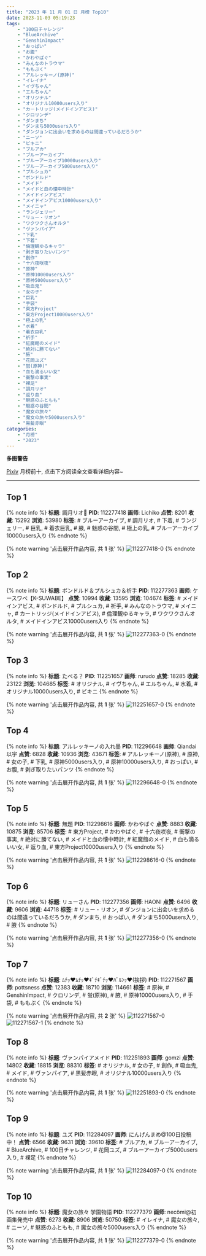 ```yaml
---
title: "2023 年 11 月 01 日 月榜 Top10"
date: 2023-11-03 05:19:23
tags:
    - "100日チャレンジ"
    - "BlueArchive"
    - "GenshinImpact"
    - "おっぱい"
    - "お腹"
    - "かわやばぐ"
    - "みんなのトラウマ"
    - "ももぷく"
    - "アルレッキーノ(原神)"
    - "イレイナ"
    - "イヴちゃん"
    - "エルちゃん"
    - "オリジナル"
    - "オリジナル10000users入り"
    - "カートリッジ(メイドインアビス)"
    - "クロリンデ"
    - "ダンまち"
    - "ダンまち5000users入り"
    - "ダンジョンに出会いを求めるのは間違っているだろうか"
    - "ニーソ"
    - "ビキニ"
    - "ブルアカ"
    - "ブルーアーカイブ"
    - "ブルーアーカイブ10000users入り"
    - "ブルーアーカイブ5000users入り"
    - "プルシュカ"
    - "ボンドルド"
    - "メイド"
    - "メイドと血の懐中時計"
    - "メイドインアビス"
    - "メイドインアビス10000users入り"
    - "メイニャ"
    - "ランジェリー"
    - "リュー・リオン"
    - "ワクワクさんオルタ"
    - "ヴァンパイア"
    - "下乳"
    - "下着"
    - "倫理観ゆるキャラ"
    - "剥ぎ取りたいパンツ"
    - "創作"
    - "十六夜咲夜"
    - "原神"
    - "原神10000users入り"
    - "原神5000users入り"
    - "吸血鬼"
    - "女の子"
    - "巨乳"
    - "手袋"
    - "東方Project"
    - "東方Project10000users入り"
    - "極上の乳"
    - "水着"
    - "着衣巨乳"
    - "祈手"
    - "紅魔館のメイド"
    - "絶対に勝てない"
    - "腋"
    - "花岡ユズ"
    - "蛍(原神)"
    - "血も滴るいい女"
    - "衝撃の事実"
    - "裸足"
    - "調月リオ"
    - "返り血"
    - "魅惑のふともも"
    - "魅惑の谷間"
    - "魔女の旅々"
    - "魔女の旅々5000users入り"
    - "黒髪赤眼"
categories:
    - "月榜"
    - "2023"
---
```


<i class="fa fa-triangle-exclamation"></i>**多图警告**<i class="fa fa-triangle-exclamation"></i>

[Pixiv](https://www.pixiv.net/) 月榜前十, 点击下方阅读全文查看详细内容~

<!-- more -->

---

## Top 1

{% note info %}
**标题**: 調月リオ🖤
**PID**: 112277418 **画师**: Lichiko
**点赞**: 8201 **收藏**: 15292 **浏览**: 53980
**标签**: # ブルーアーカイブ, # 調月リオ, # 下着, # ランジェリー, # 巨乳, # 着衣巨乳, # 腋, # 魅惑の谷間, # 極上の乳, # ブルーアーカイブ10000users入り
{% endnote %}

{% note warning '点击展开作品内容, 共 **1** 张' %}
![112277418-0](https://i.pixiv.re/img-original/img/2023/10/05/00/00/31/112277418_p0.jpg)
{% endnote %}

## Top 2

{% note info %}
**标题**: ボンドルド＆プルシュカ＆祈手
**PID**: 112277363 **画师**: ケースワベ【K-SUWABE】
**点赞**: 10994 **收藏**: 13595 **浏览**: 104674
**标签**: # メイドインアビス, # ボンドルド, # プルシュカ, # 祈手, # みんなのトラウマ, # メイニャ, # カートリッジ(メイドインアビス), # 倫理観ゆるキャラ, # ワクワクさんオルタ, # メイドインアビス10000users入り
{% endnote %}

{% note warning '点击展开作品内容, 共 **1** 张' %}
![112277363-0](https://i.pixiv.re/img-original/img/2023/10/05/00/00/19/112277363_p0.jpg)
{% endnote %}

## Top 3

{% note info %}
**标题**: たべる？
**PID**: 112251657 **画师**: rurudo
**点赞**: 18285 **收藏**: 23122 **浏览**: 104685
**标签**: # オリジナル, # イヴちゃん, # エルちゃん, # 水着, # オリジナル10000users入り, # ビキニ
{% endnote %}

{% note warning '点击展开作品内容, 共 **1** 张' %}
![112251657-0](https://i.pixiv.re/img-original/img/2023/10/04/00/00/12/112251657_p0.png)
{% endnote %}

## Top 4

{% note info %}
**标题**: アルレッキーノの入れ墨
**PID**: 112296648 **画师**: Qiandai以宇
**点赞**: 6828 **收藏**: 10936 **浏览**: 43671
**标签**: # アルレッキーノ(原神), # 原神, # 女の子, # 下乳, # 原神5000users入り, # 原神10000users入り, # おっぱい, # お腹, # 剥ぎ取りたいパンツ
{% endnote %}

{% note warning '点击展开作品内容, 共 **1** 张' %}
![112296648-0](https://i.pixiv.re/img-original/img/2023/10/05/20/25/44/112296648_p0.png)
{% endnote %}

## Top 5

{% note info %}
**标题**: 無題
**PID**: 112298616 **画师**: かわやばぐ
**点赞**: 8883 **收藏**: 10875 **浏览**: 85706
**标签**: # 東方Project, # かわやばぐ, # 十六夜咲夜, # 衝撃の事実, # 絶対に勝てない, # メイドと血の懐中時計, # 紅魔館のメイド, # 血も滴るいい女, # 返り血, # 東方Project10000users入り
{% endnote %}

{% note warning '点击展开作品内容, 共 **1** 张' %}
![112298616-0](https://i.pixiv.re/img-original/img/2023/10/05/21/30/11/112298616_p0.jpg)
{% endnote %}

## Top 6

{% note info %}
**标题**: リューさん
**PID**: 112277356 **画师**: HAONI
**点赞**: 6496 **收藏**: 9606 **浏览**: 44718
**标签**: # リュー・リオン, # ダンジョンに出会いを求めるのは間違っているだろうか, # ダンまち, # おっぱい, # ダンまち5000users入り, # 腋
{% endnote %}

{% note warning '点击展开作品内容, 共 **1** 张' %}
![112277356-0](https://i.pixiv.re/img-original/img/2023/10/05/00/00/18/112277356_p0.jpg)
{% endnote %}

## Top 7

{% note info %}
**标题**: ﾑﾁｯ♥ﾑﾁｯ♥ｷﾞﾁｷﾞﾁｯ♥ﾊﾞﾙﾝｯ♥(挨拶)
**PID**: 112271567 **画师**: pottsness
**点赞**: 12383 **收藏**: 18710 **浏览**: 114661
**标签**: # 原神, # GenshinImpact, # クロリンデ, # 蛍(原神), # 腋, # 原神10000users入り, # 手袋, # ももぷく
{% endnote %}

{% note warning '点击展开作品内容, 共 **2** 张' %}
![112271567-0](https://i.pixiv.re/img-original/img/2023/10/04/21/00/05/112271567_p0.jpg)
![112271567-1](https://i.pixiv.re/img-original/img/2023/10/04/21/00/05/112271567_p1.jpg)
{% endnote %}

## Top 8

{% note info %}
**标题**: ヴァンパイアメイド
**PID**: 112251893 **画师**: gomzi
**点赞**: 14802 **收藏**: 18815 **浏览**: 88310
**标签**: # オリジナル, # 女の子, # 創作, # 吸血鬼, # メイド, # ヴァンパイア, # 黒髪赤眼, # オリジナル10000users入り
{% endnote %}

{% note warning '点击展开作品内容, 共 **1** 张' %}
![112251893-0](https://i.pixiv.re/img-original/img/2023/10/04/00/01/39/112251893_p0.jpg)
{% endnote %}

## Top 9

{% note info %}
**标题**: ユズ
**PID**: 112284097 **画师**: にんげんまめ@100日投稿中！
**点赞**: 6566 **收藏**: 9631 **浏览**: 39610
**标签**: # ブルアカ, # ブルーアーカイブ, # BlueArchive, # 100日チャレンジ, # 花岡ユズ, # ブルーアーカイブ5000users入り, # 裸足
{% endnote %}

{% note warning '点击展开作品内容, 共 **1** 张' %}
![112284097-0](https://i.pixiv.re/img-original/img/2023/10/05/07/13/28/112284097_p0.png)
{% endnote %}

## Top 10

{% note info %}
**标题**: 魔女の旅々 学園物語
**PID**: 112277379 **画师**: necömi@初画集発売中
**点赞**: 6273 **收藏**: 8906 **浏览**: 50750
**标签**: # イレイナ, # 魔女の旅々, # ニーソ, # 魅惑のふともも, # 魔女の旅々5000users入り
{% endnote %}

{% note warning '点击展开作品内容, 共 **1** 张' %}
![112277379-0](https://i.pixiv.re/img-original/img/2023/10/05/00/00/25/112277379_p0.png)
{% endnote %}
